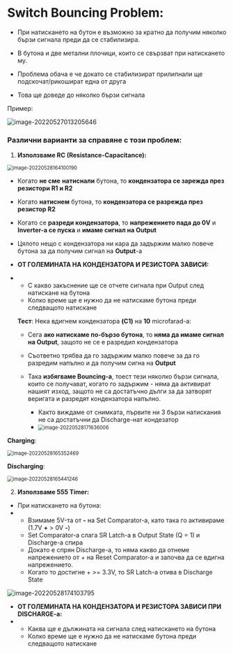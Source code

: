 # **Switch Bouncing Problem:**

- При натискането на бутон е възможно за кратно да получим няколко бързи сигнала преди да се стабилизира.

- В бутона и две метални плочици, които се свързват при натискането му.
- Проблема обача е че докато се стабилизират прилипнали ще подскочат/рикошират една от друга
- Това ще доведе до няколко бързи сигнала

Пример:

![image-20220527013205646](C:\Users\Gosho\AppData\Roaming\Typora\typora-user-images\image-20220527013205646.png)

### Различни варианти за справяне с този проблем:



1. **Използваме RC (Resistance-Capacitance):**

<img src="C:\Users\Gosho\Desktop\GitHub\8-bit-Computer\Pictures\image-20220528164100190.png" alt="image-20220528164100190" style="zoom: 80%;" />

- Когато **не сме** **натиснали** бутона, то **кондензатора се зарежда през резистори R1 и R2**

- Когато **натиснем** бутона, то **кондензатора се разрежда през резистор R2**

- Когато се **разреди кондензатора**, то **напрежението пада до 0V** и **Inverter-a се пуска** и **имаме сигнал на Output**

- Цялото нещо с кондензатора ни кара да задържим малко повече бутона за да получим сигнал на **Output**-a

- **ОТ ГОЛЕМИНАТА НА КОНДЕНЗАТОРА И РЕЗИСТОРА ЗАВИСИ:**

- - С какво закъснение ще се отчете сигнала при Output след натискане на бутона
  - Колко време ще е нужно да не натискаме бутона преди следващото натискане

  

  **Тест**: Нека вдигнем кондензатора **(C1)** на **10** microfarad-a:

  - Сега **ако натискаме по-бързо бутона**, то **няма да имаме сигнал на Output**, защото не се е разредил кондензатора

  - Съответно трябва да го задържим малко повече за да го разредим напълно и да получим сигна на **Output**

  - Така **избягваме Bouncing-a**, тоест тези няколко бързи сигнала, които се получават, когато го задържим - няма да активират нашият изход, защото не са достатъчно дълги за да затворят веригата и разредят кондензатора напълно.

    

    - Както виждаме от снимката, първите ни 3 бързи натискания не са достатъчни да Discharge-нат кондезатор
    - <img src="C:\Users\Gosho\Desktop\GitHub\8-bit-Computer\Pictures\image-20220528171636006.png" alt="image-20220528171636006" style="zoom: 80%;" />

**Charging**:

<img src="C:\Users\Gosho\Desktop\GitHub\8-bit-Computer\Pictures\image-20220528165352469.png" alt="image-20220528165352469" style="zoom:80%;" />



**Discharging**:

<img src="C:\Users\Gosho\Desktop\GitHub\8-bit-Computer\Pictures\image-20220528165441246.png" alt="image-20220528165441246" style="zoom:80%;" />

2. **Използваме 555 Timer:**

- При натискането на бутона:
- - Взимаме 5V-та от **-** на Set Comparator-a, като така го активираме (1.7V **+** > 0V **-**)
  - Set Comparator-a слага SR Latch-a в Output State (Q = 1) и Discharge-a спира
  - Докато е спрян Discharge-a, то няма какво да отнеме напрежението от + на Reset Comparator-a и започва да се вдигна напрежението.
  - Когато то достигне + >= 3.3V, то SR Latch-a отива в Discharge State 

<img src="C:\Users\Gosho\Desktop\GitHub\8-bit-Computer\Pictures\image-20220528174103795.png" alt="image-20220528174103795"  />

- **ОТ ГОЛЕМИНАТА НА КОНДЕНЗАТОРА И РЕЗИСТОРА ЗАВИСИ ПРИ DISCHARGE-a:**
- - Каква ще е дължината на сигнала след натискането на бутона
  - Колко време ще е нужно да не натискаме бутона преди следващото натискане
